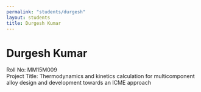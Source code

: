 ```yaml
---
permalink: "students/durgesh"
layout: students
title: Durgesh Kumar
---
```

# Durgesh Kumar

Roll No: MM15M009  
Project Title: Thermodynamics and kinetics calculation for multicomponent alloy design and development towards an ICME approach


